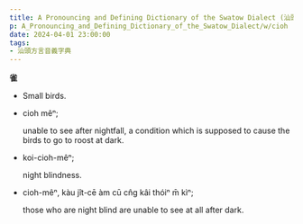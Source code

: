 ```yaml
---
title: A Pronouncing and Defining Dictionary of the Swatow Dialect (汕頭方言音義字典) / cioh
p: A_Pronouncing_and_Defining_Dictionary_of_the_Swatow_Dialect/w/cioh
date: 2024-04-01 23:00:00
tags: 
- 汕頭方言音義字典
---
```



**雀**
- Small birds.

- cioh mêⁿ;

  unable to see after nightfall, a condition which is supposed to cause the birds to go to roost at dark.

- koi-cioh-mêⁿ;

  night blindness.

- cioh-mêⁿ, kàu jît-cē àm cū cn̂g kâi thóiⁿ m̄ kìⁿ;

  those who are night blind are unable to see at all after dark.